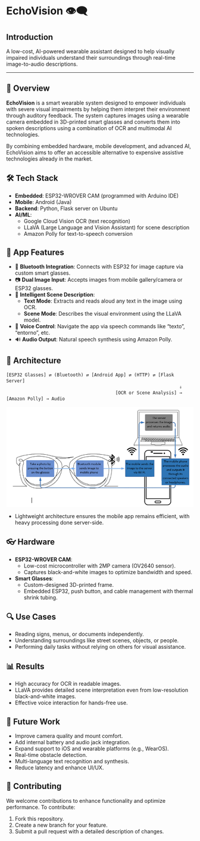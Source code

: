 # EchoVision 👁️‍🗨️

## Introduction  
A low-cost, AI-powered wearable assistant designed to help visually impaired individuals understand their surroundings through real-time image-to-audio descriptions.

---

## 🎯 Overview

**EchoVision** is a smart wearable system designed to empower individuals with severe visual impairments by helping them interpret their environment through auditory feedback. The system captures images using a wearable camera embedded in 3D-printed smart glasses and converts them into spoken descriptions using a combination of OCR and multimodal AI technologies.

By combining embedded hardware, mobile development, and advanced AI, EchoVision aims to offer an accessible alternative to expensive assistive technologies already in the market.

## 🛠️ Tech Stack

- **Embedded**: ESP32-WROVER CAM (programmed with Arduino IDE)
- **Mobile**: Android (Java)
- **Backend**: Python, Flask server on Ubuntu
- **AI/ML**:
  - Google Cloud Vision OCR (text recognition)
  - LLaVA (Large Language and Vision Assistant) for scene description
  - Amazon Polly for text-to-speech conversion

## 📱 App Features

- 🔗 **Bluetooth Integration**: Connects with ESP32 for image capture via custom smart glasses.
- 📷 **Dual Image Input**: Accepts images from mobile gallery/camera or ESP32 glasses.
- 🧠 **Intelligent Scene Description**:
  - **Text Mode**: Extracts and reads aloud any text in the image using OCR.
  - **Scene Mode**: Describes the visual environment using the LLaVA model.
- 🎤 **Voice Control**: Navigate the app via speech commands like “texto”, “entorno”, etc.
- 🔊 **Audio Output**: Natural speech synthesis using Amazon Polly.

## 🧱 Architecture

```
[ESP32 Glasses] ⇄ (Bluetooth) ⇄ [Android App] ⇄ (HTTP) ⇄ [Flask Server]
                                                                 ⇓
                                         [OCR or Scene Analysis] → [Amazon Polly] → Audio
```

![Architecture](https://github.com/marcosdizn/ECHOVISION/blob/main/Architecture.png?raw=true)


- Lightweight architecture ensures the mobile app remains efficient, with heavy processing done server-side.

## 👓 Hardware

- **ESP32-WROVER CAM**:
  - Low-cost microcontroller with 2MP camera (OV2640 sensor).
  - Captures black-and-white images to optimize bandwidth and speed.
- **Smart Glasses**:
  - Custom-designed 3D-printed frame.
  - Embedded ESP32, push button, and cable management with thermal shrink tubing.

## 🔍 Use Cases

- Reading signs, menus, or documents independently.
- Understanding surroundings like street scenes, objects, or people.
- Performing daily tasks without relying on others for visual assistance.

## 📊 Results

- High accuracy for OCR in readable images.
- LLaVA provides detailed scene interpretation even from low-resolution black-and-white images.
- Effective voice interaction for hands-free use.

## 🚀 Future Work

- Improve camera quality and mount comfort.
- Add internal battery and audio jack integration.
- Expand support to iOS and wearable platforms (e.g., WearOS).
- Real-time obstacle detection.
- Multi-language text recognition and synthesis.
- Reduce latency and enhance UI/UX.

## 🤝 Contributing  
We welcome contributions to enhance functionality and optimize performance. To contribute:  
1. Fork this repository.  
2. Create a new branch for your feature.  
3. Submit a pull request with a detailed description of changes.  
